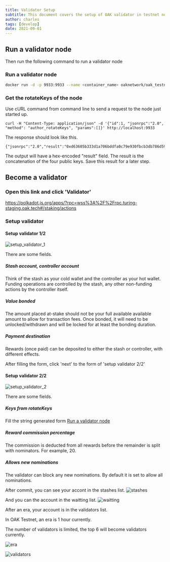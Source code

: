 ```yaml
---
title: Validator Setup
subtitle: This document covers the setup of OAK validator in testnet network
author: charles
tags: [develop]
date: 2021-09-01
---
```


## Run a validator node

Then run the following command to run a validator node

### Run a validator node
```bash
docker run -d -p 9933:9933 --name <container_name> oaknetwork/oak_testnet:latest --name <node_name> --validator --rpc-cors all --rpc-methods=unsafe --rpc-external
```

### Get the rotateKeys of the node
Use cURL command from command line to send a request to the node just started up.

```
curl -H "Content-Type: application/json" -d '{"id":1, "jsonrpc":"2.0", "method": "author_rotateKeys", "params":[]}' http://localhost:9933
```

The response should look like this.
```
{"jsonrpc":"2.0","result":"0xd63605b333d1a706bddfa0c79e930fbcb3db786d59181289b19d698e4c8f7b5ca2b5e55a59fa94bf0a147a4aa697c9ff90ed075923bf17d7c80ca1daccb2c31e10cb1cc74a53f5ce5fb048ac12e2d0c8d74eed658ba85dc6788e67077b5e871ad8dbf6d47a1233dd40d3b17ce6c130c274a3f83779105416c8e3e1c929f62618","id":1}
```

The output will have a hex-encoded "result" field. The result is the concatenation of the four public keys. Save this result for a later step.


## Become a validator

### Open this link and click 'Validator'
<https://polkadot.js.org/apps/?rpc=wss%3A%2F%2Frpc.turing-staging.oak.tech#/staking/actions>

### Setup validator

#### Setup validator 1/2
![setup_validator_1](../../assets/img/validator-setup/setup_validator_1.png)

There are some fields.

##### Stash account, controller account
Think of the stash as your cold wallet and the controller as your hot wallet. Funding operations are controlled by the stash, any other non-funding actions by the controller itself.


##### Value bonded
The amount placed at-stake should not be your full available available amount to allow for transaction fees.
Once bonded, it will need to be unlocked/withdrawn and will be locked for at least the bonding duration.

##### Payment destination
Rewards (once paid) can be deposited to either the stash or controller, with different effects.

After filling the form, click 'next' to the form of 'setup validator 2/2'

#### Setup validator 2/2

![setup_validator_2](../../assets/img/validator-setup/setup_validator_2.png)

There are some fields.

##### Keys from rotateKeys
Fill the string generated form [Run a validator node](https://github.com/OAK-Foundation/OAK-blockchain/blob/add_validator_setup_doc/docs/validator-setup.md#run-a-validator-node)

##### Reward commission percentage
The commission is deducted from all rewards before the remainder is split with nominators.
For example, 20.

##### Allows new nominations
The validator can block any new nominations. By default it is set to allow all nominations.

After commit, you can see your accont in the stashes list.
![stashes](../../assets/img/validator-setup/stashes.png)

And you can the account in the waitting list.
![waitting](../../assets/img/validator-setup/waitting.png)

After an era, your account is in the validators list.

In OAK Testnet, an era is 1 hour currently.

The number of validators is limited, the top 6 will become validators currently.

![era](../../assets/img/validator-setup/era.png)

![validators](../../assets/img/validator-setup/validators.png)